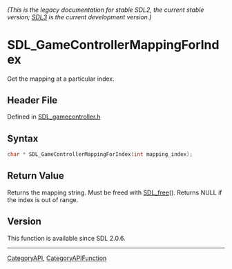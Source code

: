 ###### (This is the legacy documentation for stable SDL2, the current stable version; [SDL3](https://wiki.libsdl.org/SDL3/) is the current development version.)
# SDL_GameControllerMappingForIndex

Get the mapping at a particular index.

## Header File

Defined in [SDL_gamecontroller.h](https://github.com/libsdl-org/SDL/blob/SDL2/include/SDL_gamecontroller.h)

## Syntax

```c
char * SDL_GameControllerMappingForIndex(int mapping_index);

```

## Return Value

Returns the mapping string. Must be freed with [SDL_free](SDL_free)().
Returns NULL if the index is out of range.

## Version

This function is available since SDL 2.0.6.

----
[CategoryAPI](CategoryAPI), [CategoryAPIFunction](CategoryAPIFunction)

